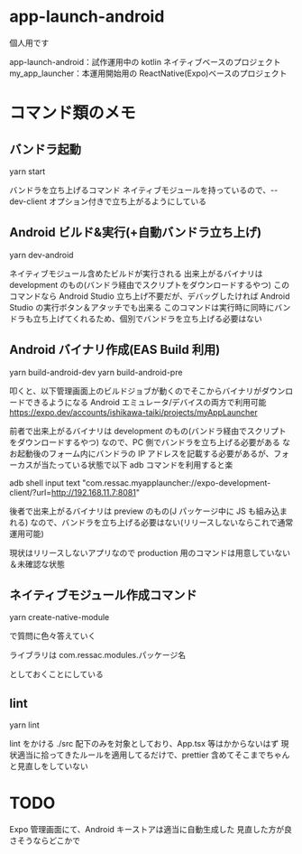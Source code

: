 # app-launch-android

個人用です

app-launch-android：試作運用中の kotlin ネイティブベースのプロジェクト
my_app_launcher：本運用開始用の ReactNative(Expo)ベースのプロジェクト

# コマンド類のメモ

## バンドラ起動

yarn start

バンドラを立ち上げるコマンド
ネイティブモジュールを持っているので、--dev-client オプション付きで立ち上がるようにしている

## Android ビルド&実行(+自動バンドラ立ち上げ)

yarn dev-android

ネイティブモジュール含めたビルドが実行される
出来上がるバイナリは development のもの(バンドラ経由でスクリプトをダウンロードするやつ)
このコマンドなら Android Studio 立ち上げ不要だが、デバッグしたければ Android Studio の実行ボタン＆アタッチでも出来る
このコマンドは実行時に同時にバンドラも立ち上げてくれるため、個別でバンドラを立ち上げる必要はない

## Android バイナリ作成(EAS Build 利用)

yarn build-android-dev
yarn build-android-pre

叩くと、以下管理画面上のビルドジョブが動くのでそこからバイナリがダウンロードできるようになる
Android エミュレータ/デバイスの両方で利用可能
https://expo.dev/accounts/ishikawa-taiki/projects/myAppLauncher

前者で出来上がるバイナリは development のもの(バンドラ経由でスクリプトをダウンロードするやつ)
なので、PC 側でバンドラを立ち上げる必要がある
なお起動後のフォーム内にバンドラの IP アドレスを記載する必要があるが、フォーカスが当たっている状態で以下 adb コマンドを利用すると楽

adb shell input text "com.ressac.myapplauncher://expo-development-client/?url=http://192.168.11.7:8081"

後者で出来上がるバイナリは preview のもの(J パッケージ中に JS も組み込まれる)
なので、バンドラを立ち上げる必要はない(リリースしないならこれで通常運用可能)

現状はリリースしないアプリなので production 用のコマンドは用意していない＆未確認な状態

## ネイティブモジュール作成コマンド

yarn create-native-module

で質問に色々答えていく

ライブラリは
com.ressac.modules.パッケージ名

としておくことにしている

## lint

yarn lint

lint をかける
./src 配下のみを対象としており、App.tsx 等はかからないはず
現状適当に拾ってきたルールを適用してるだけで、prettier 含めてそこまでちゃんと見直しをしていない

# TODO

Expo 管理画面にて、Android キーストアは適当に自動生成した
見直した方が良さそうならどこかで
